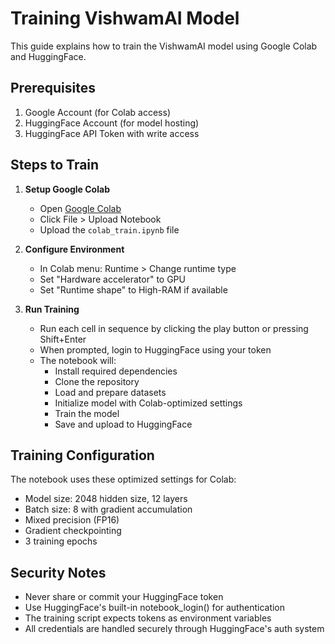 # Training VishwamAI Model

This guide explains how to train the VishwamAI model using Google Colab and HuggingFace.

## Prerequisites

1. Google Account (for Colab access)
2. HuggingFace Account (for model hosting)
3. HuggingFace API Token with write access

## Steps to Train

1. **Setup Google Colab**
   - Open [Google Colab](https://colab.research.google.com)
   - Click File > Upload Notebook
   - Upload the `colab_train.ipynb` file

2. **Configure Environment**
   - In Colab menu: Runtime > Change runtime type
   - Set "Hardware accelerator" to GPU
   - Set "Runtime shape" to High-RAM if available

3. **Run Training**
   - Run each cell in sequence by clicking the play button or pressing Shift+Enter
   - When prompted, login to HuggingFace using your token
   - The notebook will:
     - Install required dependencies
     - Clone the repository
     - Load and prepare datasets
     - Initialize model with Colab-optimized settings
     - Train the model
     - Save and upload to HuggingFace

## Training Configuration

The notebook uses these optimized settings for Colab:
- Model size: 2048 hidden size, 12 layers
- Batch size: 8 with gradient accumulation
- Mixed precision (FP16)
- Gradient checkpointing
- 3 training epochs

## Security Notes

- Never share or commit your HuggingFace token
- Use HuggingFace's built-in notebook_login() for authentication
- The training script expects tokens as environment variables
- All credentials are handled securely through HuggingFace's auth system
